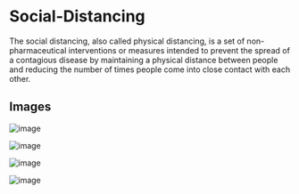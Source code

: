 # Social-Distancing
The social distancing, also called physical distancing, is a set of non-pharmaceutical interventions or measures intended to prevent the spread of a contagious disease by maintaining a physical distance between people and reducing the number of times people come into close contact with each other.

## Images
![image](https://user-images.githubusercontent.com/65659902/125183984-1b5d1e00-e23a-11eb-8861-4c1d6cace0c7.png)

![image](https://user-images.githubusercontent.com/65659902/125183999-2f088480-e23a-11eb-8ff5-a1657612493a.png)

![image](https://user-images.githubusercontent.com/65659902/125184079-ab9b6300-e23a-11eb-92b4-4b673b224ffa.png)

![image](https://user-images.githubusercontent.com/65659902/125184102-d685b700-e23a-11eb-82c9-ca19dadf4497.png)

